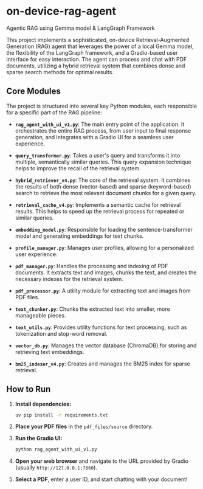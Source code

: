 # on-device-rag-agent

Agentic RAG using Gemma model & LangGraph Framework

This project implements a sophisticated, on-device Retrieval-Augmented Generation (RAG) agent that leverages the power of a local Gemma model, the flexibility of the LangGraph framework, and a Gradio-based user interface for easy interaction. The agent can process and chat with PDF documents, utilizing a hybrid retrieval system that combines dense and sparse search methods for optimal results.

## Core Modules

The project is structured into several key Python modules, each responsible for a specific part of the RAG pipeline:

-   **`rag_agent_with_ui_v1.py`**: The main entry point of the application. It orchestrates the entire RAG process, from user input to final response generation, and integrates with a Gradio UI for a seamless user experience.

-   **`query_transformer.py`**: Takes a user's query and transforms it into multiple, semantically similar queries. This query expansion technique helps to improve the recall of the retrieval system.

-   **`hybrid_retriever_v4.py`**: The core of the retrieval system. It combines the results of both dense (vector-based) and sparse (keyword-based) search to retrieve the most relevant document chunks for a given query.

-   **`retrieval_cache_v4.py`**: Implements a semantic cache for retrieval results. This helps to speed up the retrieval process for repeated or similar queries.

-   **`embedding_model.py`**: Responsible for loading the sentence-transformer model and generating embeddings for text chunks.

-   **`profile_manager.py`**: Manages user profiles, allowing for a personalized user experience.

-   **`pdf_manager.py`**: Handles the processing and indexing of PDF documents. It extracts text and images, chunks the text, and creates the necessary indexes for the retrieval system.

-   **`pdf_processor.py`**: A utility module for extracting text and images from PDF files.

-   **`text_chunker.py`**: Chunks the extracted text into smaller, more manageable pieces.

-   **`text_utils.py`**: Provides utility functions for text processing, such as tokenization and stop-word removal.

-   **`vector_db.py`**: Manages the vector database (ChromaDB) for storing and retrieving text embeddings.

-   **`bm25_indexer_v4.py`**: Creates and manages the BM25 index for sparse retrieval.

## How to Run

1.  **Install dependencies:**

    ```bash
    uv pip install -r requirements.txt
    ```

2.  **Place your PDF files** in the `pdf_files/source` directory.

3.  **Run the Gradio UI:**

    ```bash
    python rag_agent_with_ui_v1.py
    ```

4.  **Open your web browser** and navigate to the URL provided by Gradio (usually `http://127.0.0.1:7860`).

5.  **Select a PDF**, enter a user ID, and start chatting with your document!